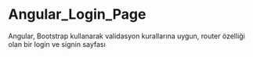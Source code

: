 # Angular_Login_Page
 Angular, Bootstrap kullanarak validasyon kurallarına uygun,  router  özelliği olan bir login ve signin sayfası
